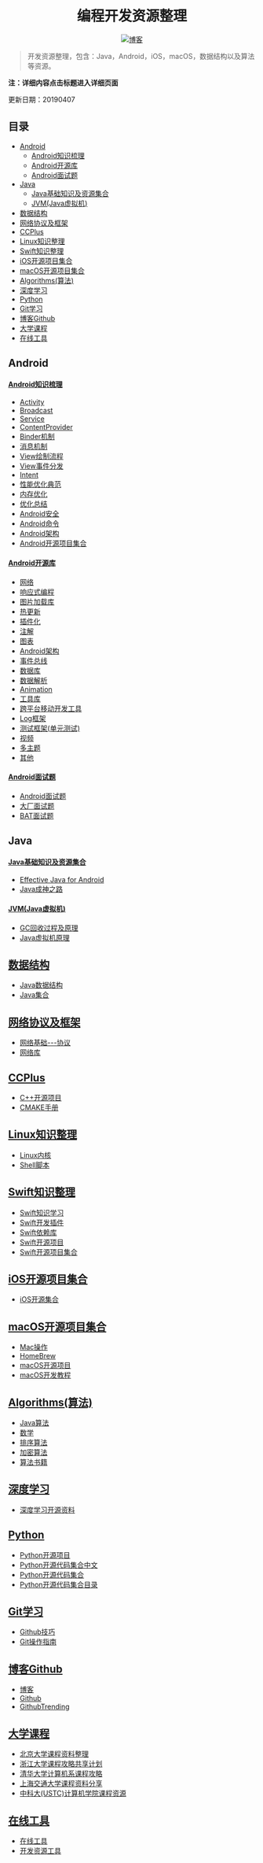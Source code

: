 <h1 align="center">编程开发资源整理</h1>

<p align="center">
  <a href="http://codemx.cn"><img src="https://img.shields.io/badge/博客-blog-brightgreen.svg" alt="博客">
  </a>
</p>


>开发资源整理，包含：Java，Android，iOS，macOS，数据结构以及算法等资源。

**注：详细内容点击标题进入详细页面**

更新日期：20190407

## 目录
* [Android](#Android)
    * [Android知识梳理](#Android知识梳理)
    * [Android开源库](#Android开源库)
    * [Android面试题](#Android面试题)
* [Java](#Java)
    * [Java基础知识及资源集合](#Java基础知识及资源集合)
    * [JVM(Java虚拟机)](#JVM(Java虚拟机))
* [数据结构](#数据结构)
* [网络协议及框架](#网络协议及框架)
* [CCPlus](#CCPlus)
* [Linux知识整理](#Linux知识整理)
* [Swift知识整理](#Swift知识整理)
* [iOS开源项目集合](#iOS开源项目集合)
* [macOS开源项目集合](#macOS开源项目集合)
* [Algorithms(算法)](#Algorithms(算法))
* [深度学习](#深度学习)
* [Python](#Python)
* [Git学习](#Git学习)
* [博客Github](#博客Github)
* [大学课程](#大学课程)
* [在线工具](#在线工具)


## Android
#### [Android知识梳理](/Android/Android.md)
* [Activity](/Android/Android.md#Activity)
* [Broadcast](/Android/Android.md#Broadcast)
* [Service](/Android/Android.md#Service)
* [ContentProvider](/Android/Android.md#ContentProvider)
* [Binder机制](/Android/Android.md#Binder机制)
* [消息机制](/Android/Android.md#消息机制)
* [View绘制流程](/Android/Android.md#View绘制流程)
* [View事件分发](/Android/Android.md#View事件分发)
* [Intent](/Android/Android.md#Intent)
* [性能优化典范](/Android/Android.md#性能优化典范)
* [内存优化](/Android/Android.md#内存优化)
* [优化总结](/Android/Android.md#优化总结)
* [Android安全](/Android/Android.md#Android安全)
* [Android命令](/Android/Android.md#Android命令)
* [Android架构](/Android/Android.md#Android架构)
* [Android开源项目集合](/Android/Android.mdAndroid开源项目集合)

#### [Android开源库](/Android/OpenSource/Library.md)
* [网络](/Android/OpenSource/Library.md#网络)
* [响应式编程](/Android/OpenSource/Library.md#ReactiveX)
* [图片加载库](/Android/OpenSource/Library.md#图片加载及显示)
* [热更新](/Android/OpenSource/Library.md#热更新)
* [插件化](/Android/OpenSource/Library.md#插件化)
* [注解](/Android/OpenSource/Library.md#注解)
* [图表](/Android/OpenSource/Library.md#图表)
* [Android架构](/Android/OpenSource/Library.md#Android架构)
* [事件总线](/Android/OpenSource/Library.md#事件总线)
* [数据库](/Android/OpenSource/Library.md#数据库)
* [数据解析](/Android/OpenSource/Library.md#数据解析)
* [Animation](/Android/OpenSource/Library.md#Animation)
* [工具库](/Android/OpenSource/Library.md#工具库)
* [跨平台移动开发工具](/Android/OpenSource/Library.md#跨平台移动开发工具)
* [Log框架](/Android/OpenSource/Library.md#Log框架)
* [测试框架(单元测试)](/Android/OpenSource/Library.md#测试框架(单元测试))
* [视频](/Android/OpenSource/Library.md#视频)
* [多主题](/Android/OpenSource/Library.md#多主题)
* [其他](/Android/OpenSource/Library.md#其他)

#### [Android面试题](/Interview/Interview.md)
* [Android面试题](/Interview/CodeMXInterview.md)
* [大厂面试题](/Interview/BigCompanyInterview.md)
* [BAT面试题](/Interview/BATInterview2018.md)

## Java
#### [Java基础知识及资源集合](/Java/Java.md)
* [Effective Java for Android](/Java/EffectiveJava4Android.md)
* [Java成神之路](/Java/JavaSummary.md)

#### [JVM(Java虚拟机)](/Java/JVM.md)
* [GC回收过程及原理](/Java/JVM.md#GC回收过程及原理)
* [Java虚拟机原理](/Java/JVM.md#Java虚拟机原理)

## [数据结构](/Algorithm/Structures.md)
* [Java数据结构](/Algorithm/Structures.md#Java数据结构和算法)
* [Java集合](/Algorithm/Structures.md#Java集合)

## [网络协议及框架](/Net/Net.md)
* [网络基础---协议](/Net/Net.md#网络协议)
* [网络库](/Net/Net.md#网络库)

## [CCPlus](/CCPlus/CCPlus.md)
* [C++开源项目](/CCPlus/CPlus.md#C++开源项目)
* [CMAKE手册](/CCPlus/CPlus.md#CMAKE手册)

## [Linux知识整理](/Linux/Linux.md)
* [Linux内核](/Linux/Linux.md#Linux内核)
* [Shell脚本](/Linux/Linux.md#Shell脚本)

## [Swift知识整理](/Swift/Swift.md)
* [Swift知识学习](/Swift/Swift.md#Swift知识学习)
* [Swift开发插件](/Swift/Swift.md#Swift开发插件)
* [Swift依赖库](/Swift/Swift.md#Swift依赖库)
* [Swift开源项目](/Swift/Swift.md#Swift开源项目)
* [Swift开源项目集合](/Swift/Swift.md#Swift开源项目集合)

## [iOS开源项目集合](/iOS/iOS.md)
* [iOS开源集合](/iOS/iOS.md#开源集合)

## [macOS开源项目集合](/macOS/macOS.md)
* [Mac操作](/macOS/macOS.md#Mac操作)
* [HomeBrew](/macOS/macOS.md#HomeBrew)
* [macOS开源项目](/macOS/macOS.md#macOS开源项目)
* [macOS开发教程](/macOS/macOS.md#macOS开发教程)

## [Algorithms(算法)](/Algorithm/Algorithm.md)
* [Java算法](/Algorithm/Algorithm.md#Java算法)
* [数学](/Algorithm/Algorithm.md#数学)
* [排序算法](/Algorithm/Algorithm.md#加密算法)
* [加密算法](/Algorithm/Algorithm.md#加密算法)
* [算法书籍](/Algorithm/Algorithm.md#算法书籍)

## [深度学习](/DeepLearn/DeepLearn.md)
* [深度学习开源资料](/DeepLearn/DeepLearn.md)

## [Python](/Python/Python.md)
* [Python开源项目](/Python/Python.md)
* [Python开源代码集合中文](/Python/AwesomePythonCN.md)
* [Python开源代码集合](/Python/AwesomePython.md)
* [Python开源代码集合目录](/Python/AwesomePython2.md)

## [Git学习](/Git/Git.md)
* [Github技巧](/Git/Git.md#Github技巧)
* [Git操作指南](/Git/Git.md#Git操作指南)

## [博客Github](/Blog/Blog.md)
* [博客](/Blog/Blog.md#博客)
* [Github](/Blog/Blog.md#Github)
* [GithubTrending](<https://github.com/trending>)

## [大学课程](/CollegeCourse/CollegeCourse.md)

* [北京大学课程资料整理 ](https://lib-pku.github.io/)
* [浙江大学课程攻略共享计划](https://github.com/QSCTech/zju-icicles)
* [清华大学计算机系课程攻略](https://github.com/PKUanonym/REKCARC-TSC-UHT)
* [上海交通大学课程资料分享](https://github.com/CoolPhilChen/SJTU-Courses/)
* [中科大(USTC)计算机学院课程资源](https://github.com/ustcwpz/USTC-CS-Courses-Resource)



## [在线工具](/Tools/Tools.md)

* [在线工具](/Tools/Tools.md#在线工具)
* [开发资源工具](/Tools/Tools.md#开发资源工具)

